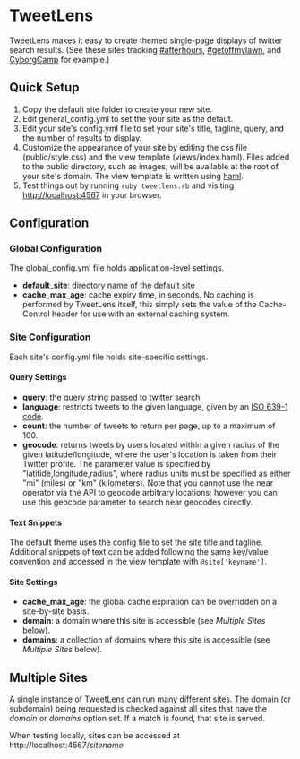 # TweetLens #

TweetLens makes it easy to create themed single-page displays of twitter search results. (See these sites tracking [#afterhours](http://afterhours.reidab.com/), [#getoffmylawn](http://getoffmylawn.reidab.com/), and [CyborgCamp](http://cyborgcamp.reidab.com/) for example.)

## Quick Setup ##

1. Copy the default site folder to create your new site.
2. Edit general_config.yml to set the your site as the defaut.
3. Edit your site's config.yml file to set your site's title, tagline, query, and the number of results to display.
4. Customize the appearance of your site by editing the css file (public/style.css) and the view template (views/index.haml). Files added to the public directory, such as images, will be available at the root of your site's domain. The view template is written using [haml](http://haml.hamptoncatlin.com/).
5. Test things out by running `ruby tweetlens.rb` and visiting [http://localhost:4567](http://localhost:4567) in your browser.

## Configuration ##

### Global Configuration ###
The global\_config.yml file holds application-level settings.

* __default_site__: directory name of the default site
* __cache\_max\_age__: cache expiry time, in seconds. No caching is performed by TweetLens itself, this simply sets the value of the Cache-Control header for use with an external caching system.

### Site Configuration ###
Each site's config.yml file holds site-specific settings. 

#### Query Settings ####

* __query__: the query string passed to [twitter search](http://search.twitter.com/)
* __language__: restricts tweets to the given language, given by an [ISO 639-1 code](http://en.wikipedia.org/wiki/ISO_639-1).
* __count__: the number of tweets to return per page, up to a maximum of 100.
* __geocode__: returns tweets by users located within a given radius of the given latitude/longitude, where the user's location is taken from their Twitter profile. The parameter value is specified by "latitide,longitude,radius", where radius units must be specified as either "mi" (miles) or "km" (kilometers). Note that you cannot use the near operator via the API to geocode arbitrary locations; however you can use this geocode parameter to search near geocodes directly.

#### Text Snippets ####
The default theme uses the config file to set the site title and tagline. Additional snippets of text can be added following the same key/value convention and accessed in the view template with `@site['keyname']`.

#### Site Settings ####

* __cache\_max\_age__: the global cache expiration can be overridden on a site-by-site basis.
* __domain__: a domain where this site is accessible (see _Multiple Sites_ below).
* __domains__: a collection of domains where this site is accessible (see _Multiple Sites_ below).

## Multiple Sites ##

A single instance of TweetLens can run many different sites. The domain (or subdomain) being requested is checked against all sites that have the _domain_ or _domains_ option set. If a match is found, that site is served.

When testing locally, sites can be accessed at http://localhost:4567/_sitename_